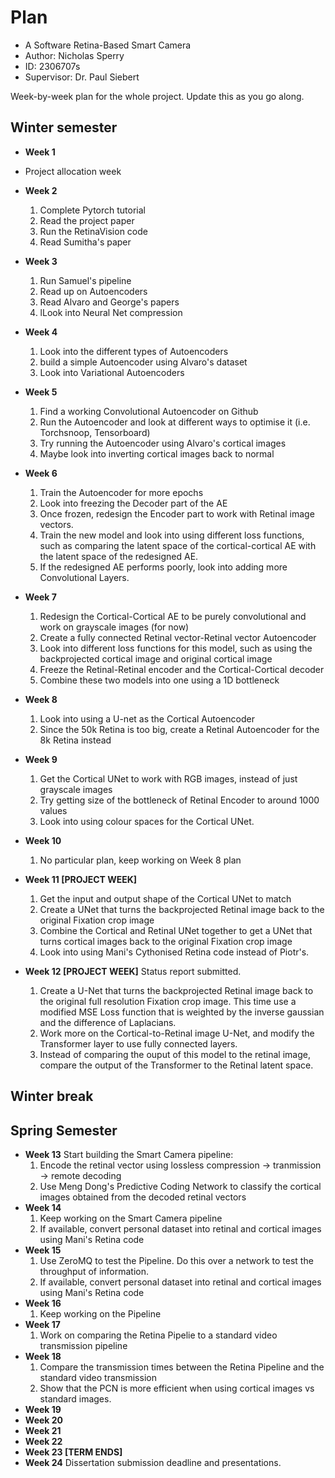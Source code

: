 # Plan

* A Software Retina-Based Smart Camera
* Author: Nicholas Sperry
* ID: 2306707s
* Supervisor: Dr. Paul Siebert

Week-by-week plan for the whole project. Update this as you go along.

## Winter semester

* **Week 1**
* Project allocation week

* **Week 2** 
  1. Complete Pytorch tutorial
  2. Read the project paper 
  3. Run the RetinaVision code
  4. Read Sumitha's paper
* **Week 3** 
  1. Run Samuel's pipeline
  2. Read up on Autoencoders
  3. Read Alvaro and George's papers
  4. lLook into Neural Net compression
* **Week 4** 
  1. Look into the different types of Autoencoders
  2. build a simple Autoencoder using Alvaro's dataset
  3. Look into Variational Autoencoders
* **Week 5**
  1. Find a working Convolutional Autoencoder on Github
  2. Run the Autoencoder and look at different ways to optimise it (i.e. Torchsnoop, Tensorboard)
  3. Try running the Autoencoder using Alvaro's cortical images
  4. Maybe look into inverting cortical images back to normal
* **Week 6**
  1. Train the Autoencoder for more epochs
  2. Look into freezing the Decoder part of the AE
  3. Once frozen, redesign the Encoder part to work with Retinal image vectors.
  4. Train the new model and look into using different loss functions, such as comparing the latent space of the cortical-cortical AE with the latent space of the redesigned AE.
  5. If the redesigned AE performs poorly, look into adding more Convolutional Layers.
* **Week 7**
  1. Redesign the Cortical-Cortical AE to be purely convolutional and work on grayscale images (for now)
  2. Create a fully connected Retinal vector-Retinal vector Autoencoder
  3. Look into different loss functions for this model, such as using the backprojected cortical image and original cortical image
  4. Freeze the Retinal-Retinal encoder and the Cortical-Cortical decoder
  5. Combine these two models into one using a 1D bottleneck
* **Week 8**
  1. Look into using a U-net as the Cortical Autoencoder
  2. Since the 50k Retina is too big, create a Retinal Autoencoder for the 8k Retina instead
* **Week 9**
  1. Get the Cortical UNet to work with RGB images, instead of just grayscale images
  2. Try getting size of the bottleneck of Retinal Encoder to around 1000 values
  3. Look into using colour spaces for the Cortical UNet.
* **Week 10**
  1. No particular plan, keep working on Week 8 plan
* **Week 11 [PROJECT WEEK]**
  1. Get the input and output shape of the Cortical UNet to match
  2. Create a UNet that turns the backprojected Retinal image back to the original Fixation crop image
  3. Combine the Cortical and Retinal UNet together to get a UNet that turns cortical images back to the original Fixation crop image
  4. Look into using Mani's Cythonised Retina code instead of Piotr's.
* **Week 12 [PROJECT WEEK]** Status report submitted.
  1. Create a U-Net that turns the backprojected Retinal image back to the original full resolution Fixation crop image. This time use a modified MSE Loss function that is weighted by the inverse gaussian and the difference of Laplacians.
  2. Work more on the Cortical-to-Retinal image U-Net, and modify the Transformer layer to use fully connected layers.
  3. Instead of comparing the ouput of this model to the retinal image, compare the output of the Transformer to the Retinal latent space.


## Winter break

## Spring Semester

* **Week 13**
Start building the Smart Camera pipeline:
  1. Encode the retinal vector using lossless compression -> tranmission -> remote decoding
  2. Use Meng Dong's Predictive Coding Network to classify the cortical images obtained from the decoded retinal vectors
* **Week 14**
  1. Keep working on the Smart Camera pipeline
  2. If available, convert personal dataset into retinal and cortical images using Mani's Retina code
* **Week 15**
  1. Use ZeroMQ to test the Pipeline. Do this over a network to test the throughput of information.
  2. If available, convert personal dataset into retinal and cortical images using Mani's Retina code
* **Week 16**
  1. Keep working on the Pipeline
* **Week 17**
  1. Work on comparing the Retina Pipelie to a standard video transmission pipeline
* **Week 18**
  1. Compare the transmission times between the Retina Pipeline and the standard video transmission
  2. Show that the PCN is more efficient when using cortical images vs standard images.
* **Week 19**
* **Week 20**
* **Week 21**
* **Week 22**
* **Week 23 [TERM ENDS]**
* **Week 24** Dissertation submission deadline and presentations.

